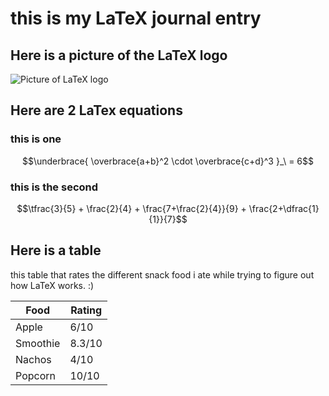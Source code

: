 # this is my LaTeX journal entry



## Here is a picture of the LaTeX logo

![Picture of LaTeX logo](https://images.dwncdn.net/images/t_app-cover-s,f_auto/p/9f17e917-7f29-4d22-a7fc-b2816cddddec/1808186295/2121_4-77576175-imgingest-3432842257878972364.png)

## Here are 2 LaTex equations 

### this is one


$$\underbrace{
\overbrace{a+b}^2 \cdot \overbrace{c+d}^3
}_\ = 6$$

### this is the second


$$\tfrac{3}{5} + \frac{2}{4} + \frac{7+\frac{2}{4}}{9} + \frac{2+\dfrac{1}{1}}{7}$$

## Here is a table

this table that rates the different snack food i ate while trying to figure out how LaTeX works. :)

| Food | Rating |
| ---- | ----- |
| Apple | 6/10 |
| Smoothie | 8.3/10 |
| Nachos | 4/10 |
| Popcorn | 10/10 |



